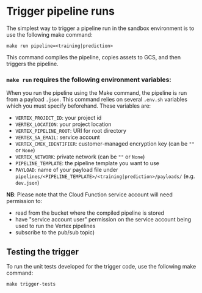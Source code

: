 # Trigger pipeline runs

The simplest way to trigger a pipeline run in the sandbox environment is to use the following make command:
```
make run pipeline=<training|prediction>
```
This command compiles the pipeline, copies assets to GCS, and then triggers the pipeline.

### `make run` requires the following environment variables:
When you run the pipeline using the Make command, the pipeline is run from a payload `.json`. This command relies on several `.env.sh` variables which you must specify beforehand. These variables are:
- `VERTEX_PROJECT_ID`: your project id
- `VERTEX_LOCATION`: your project location
- `VERTEX_PIPELINE_ROOT`: URI for root directory
- `VERTEX_SA_EMAIL`: service account
- `VERTEX_CMEK_IDENTIFIER`: customer-managed encryption key (can be `""` or `None`)
- `VERTEX_NETWORK`: private network (can be `""` or `None`)
- `PIPELINE_TEMPLATE`: the pipeline template you want to use
- `PAYLOAD`: name of your payload file under `pipelines/<PIPELINE_TEMPLATE>/<training|prediction>/payloads/` (e.g. `dev.json`)

**NB**: Please note that the Cloud Function service account will need permission to:
- read from the bucket where the compiled pipeline is stored
- have "service account user" permission on the service account being used to run the Vertex pipelines
- subscribe to the pub/sub topic)

## Testing the trigger
To run the unit tests developed for the trigger code, use the following make command:
```
make trigger-tests
```
